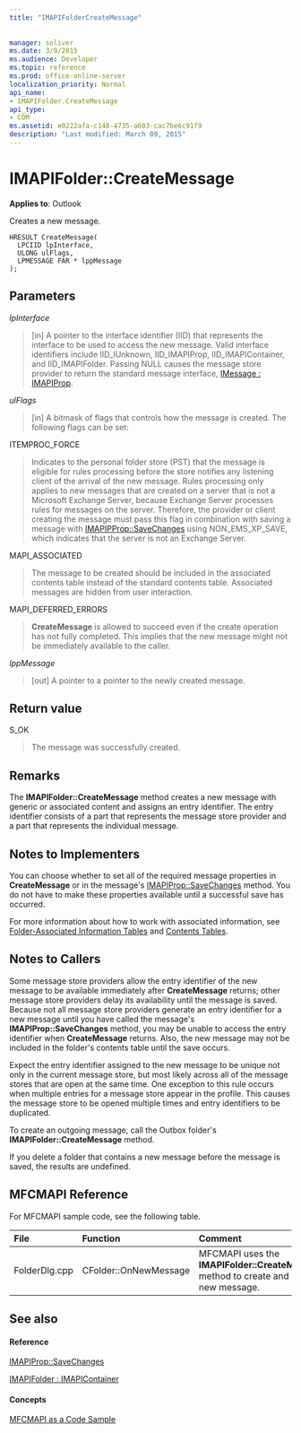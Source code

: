 ```yaml
---
title: "IMAPIFolderCreateMessage"
 
 
manager: soliver
ms.date: 3/9/2015
ms.audience: Developer
ms.topic: reference
ms.prod: office-online-server
localization_priority: Normal
api_name:
- IMAPIFolder.CreateMessage
api_type:
- COM
ms.assetid: e0222afa-c148-4735-a603-cac7be6c91f9
description: "Last modified: March 09, 2015"
---
```


# IMAPIFolder::CreateMessage

  
  
**Applies to**: Outlook 
  
Creates a new message.
  
```
HRESULT CreateMessage(
  LPCIID lpInterface,
  ULONG ulFlags,
  LPMESSAGE FAR * lppMessage
);
```

## Parameters

 _lpInterface_
  
> [in] A pointer to the interface identifier (IID) that represents the interface to be used to access the new message. Valid interface identifiers include IID_IUnknown, IID_IMAPIProp, IID_IMAPIContainer, and IID_IMAPIFolder. Passing NULL causes the message store provider to return the standard message interface, [IMessage : IMAPIProp](imessageimapiprop.md). 
    
 _ulFlags_
  
> [in] A bitmask of flags that controls how the message is created. The following flags can be set:
    
ITEMPROC_FORCE
  
> Indicates to the personal folder store (PST) that the message is eligible for rules processing before the store notifies any listening client of the arrival of the new message. Rules processing only applies to new messages that are created on a server that is not a Microsoft Exchange Server, because Exchange Server processes rules for messages on the server. Therefore, the provider or client creating the message must pass this flag in combination with saving a message with [IMAPIPProp::SaveChanges](imapiprop-savechanges.md) using NON_EMS_XP_SAVE, which indicates that the server is not an Exchange Server. 
    
MAPI_ASSOCIATED 
  
> The message to be created should be included in the associated contents table instead of the standard contents table. Associated messages are hidden from user interaction.
    
MAPI_DEFERRED_ERRORS 
  
> **CreateMessage** is allowed to succeed even if the create operation has not fully completed. This implies that the new message might not be immediately available to the caller. 
    
 _lppMessage_
  
> [out] A pointer to a pointer to the newly created message.
    
## Return value

S_OK 
  
> The message was successfully created.
    
## Remarks

The **IMAPIFolder::CreateMessage** method creates a new message with generic or associated content and assigns an entry identifier. The entry identifier consists of a part that represents the message store provider and a part that represents the individual message. 
  
## Notes to Implementers

You can choose whether to set all of the required message properties in **CreateMessage** or in the message's [IMAPIProp::SaveChanges](imapiprop-savechanges.md) method. You do not have to make these properties available until a successful save has occurred. 
  
For more information about how to work with associated information, see [Folder-Associated Information Tables](folder-associated-information-tables.md) and [Contents Tables](contents-tables.md). 
  
## Notes to Callers

Some message store providers allow the entry identifier of the new message to be available immediately after **CreateMessage** returns; other message store providers delay its availability until the message is saved. Because not all message store providers generate an entry identifier for a new message until you have called the message's **IMAPIProp::SaveChanges** method, you may be unable to access the entry identifier when **CreateMessage** returns. Also, the new message may not be included in the folder's contents table until the save occurs. 
  
Expect the entry identifier assigned to the new message to be unique not only in the current message store, but most likely across all of the message stores that are open at the same time. One exception to this rule occurs when multiple entries for a message store appear in the profile. This causes the message store to be opened multiple times and entry identifiers to be duplicated. 
  
To create an outgoing message, call the Outbox folder's **IMAPIFolder::CreateMessage** method. 
  
If you delete a folder that contains a new message before the message is saved, the results are undefined.
  
## MFCMAPI Reference

For MFCMAPI sample code, see the following table.
  
|**File**|**Function**|**Comment**|
|:-----|:-----|:-----|
|FolderDlg.cpp  <br/> |CFolder::OnNewMessage  <br/> |MFCMAPI uses the **IMAPIFolder::CreateMessage** method to create and save a new message.  <br/> |
   
## See also

#### Reference

[IMAPIProp::SaveChanges](imapiprop-savechanges.md)
  
[IMAPIFolder : IMAPIContainer](imapifolderimapicontainer.md)
#### Concepts

[MFCMAPI as a Code Sample](mfcmapi-as-a-code-sample.md)

